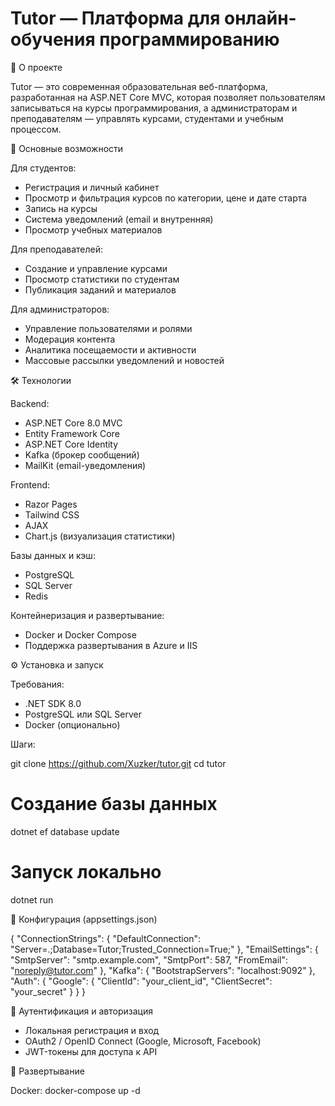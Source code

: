 Tutor — Платформа для онлайн-обучения программированию
======================================================

📌 О проекте

Tutor — это современная образовательная веб-платформа, разработанная на ASP.NET Core MVC, 
которая позволяет пользователям записываться на курсы программирования, 
а администраторам и преподавателям — управлять курсами, студентами и учебным процессом.

🚀 Основные возможности

Для студентов:
- Регистрация и личный кабинет
- Просмотр и фильтрация курсов по категории, цене и дате старта
- Запись на курсы
- Система уведомлений (email и внутренняя)
- Просмотр учебных материалов

Для преподавателей:
- Создание и управление курсами
- Просмотр статистики по студентам
- Публикация заданий и материалов

Для администраторов:
- Управление пользователями и ролями
- Модерация контента
- Аналитика посещаемости и активности
- Массовые рассылки уведомлений и новостей

🛠 Технологии

Backend:
- ASP.NET Core 8.0 MVC
- Entity Framework Core
- ASP.NET Core Identity
- Kafka (брокер сообщений)
- MailKit (email-уведомления)

Frontend:
- Razor Pages
- Tailwind CSS
- AJAX
- Chart.js (визуализация статистики)

Базы данных и кэш:
- PostgreSQL
- SQL Server
- Redis

Контейнеризация и развертывание:
- Docker и Docker Compose
- Поддержка развертывания в Azure и IIS

⚙ Установка и запуск

Требования:
- .NET SDK 8.0
- PostgreSQL или SQL Server
- Docker (опционально)

Шаги:

git clone https://github.com/Xuzker/tutor.git
cd tutor

# Создание базы данных
dotnet ef database update

# Запуск локально
dotnet run

🔧 Конфигурация (appsettings.json)

{
  "ConnectionStrings": {
    "DefaultConnection": "Server=.;Database=Tutor;Trusted_Connection=True;"
  },
  "EmailSettings": {
    "SmtpServer": "smtp.example.com",
    "SmtpPort": 587,
    "FromEmail": "noreply@tutor.com"
  },
  "Kafka": {
    "BootstrapServers": "localhost:9092"
  },
  "Auth": {
    "Google": {
      "ClientId": "your_client_id",
      "ClientSecret": "your_secret"
    }
  }
}

🔐 Аутентификация и авторизация

- Локальная регистрация и вход
- OAuth2 / OpenID Connect (Google, Microsoft, Facebook)
- JWT-токены для доступа к API

🚀 Развертывание

Docker:
docker-compose up -d
